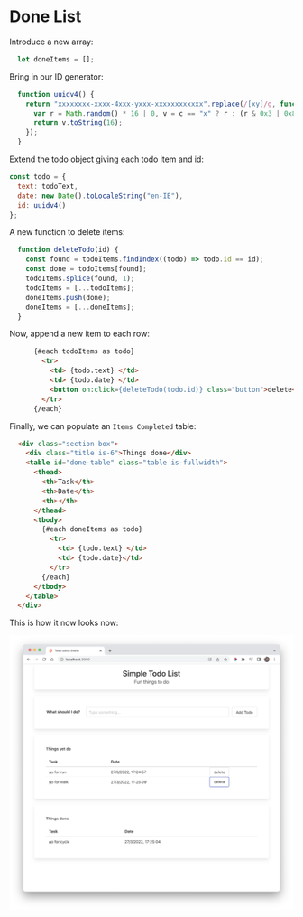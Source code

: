 # Done List

Introduce a new array:

~~~javascript
  let doneItems = [];
~~~

Bring in our ID generator:

~~~javascript
  function uuidv4() {
    return "xxxxxxxx-xxxx-4xxx-yxxx-xxxxxxxxxxxx".replace(/[xy]/g, function (c) {
      var r = Math.random() * 16 | 0, v = c == "x" ? r : (r & 0x3 | 0x8);
      return v.toString(16);
    });
  }
~~~

Extend the todo object giving each todo item and id:

```javascript
const todo = {
  text: todoText,
  date: new Date().toLocaleString("en-IE"),
  id: uuidv4()
};
```

A new function to delete items:

~~~javascript
  function deleteTodo(id) {
    const found = todoItems.findIndex((todo) => todo.id == id);
    const done = todoItems[found];
    todoItems.splice(found, 1);
    todoItems = [...todoItems];
    doneItems.push(done);
    doneItems = [...doneItems];
  }
~~~

Now, append a new item to each row:

~~~html
      {#each todoItems as todo}
        <tr>
          <td> {todo.text} </td>
          <td> {todo.date} </td>
          <button on:click={deleteTodo(todo.id)} class="button">delete</button>
        </tr>
      {/each}
~~~

Finally, we can populate an `Items Completed` table:

~~~html
  <div class="section box">
    <div class="title is-6">Things done</div>
    <table id="done-table" class="table is-fullwidth">
      <thead>
        <th>Task</th>
        <th>Date</th>
        <th></th>
      </thead>
      <tbody>
        {#each doneItems as todo}
          <tr>
            <td> {todo.text} </td>
            <td> {todo.date}</td>
          </tr>
        {/each}
      </tbody>
    </table>
  </div>
~~~

This is how it now looks now:

![](img/09.png)